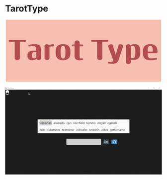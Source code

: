 # TarotType
<p align="center">
  <img src="https://github.com/eymenefealtun/TarotType/blob/master/Pictures/Tarot_Type200.png?raw=true" alt="Sublime's custom image"/>
</p>

![](https://github.com/eymenefealtun/TarotType/blob/master/Pictures/readmeGif.gif)
